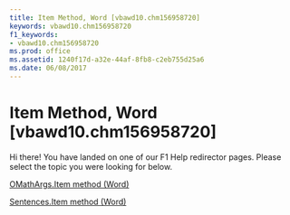 ```yaml
---
title: Item Method, Word [vbawd10.chm156958720]
keywords: vbawd10.chm156958720
f1_keywords:
- vbawd10.chm156958720
ms.prod: office
ms.assetid: 1240f17d-a32e-44af-8fb8-c2eb755d25a6
ms.date: 06/08/2017
---
```



# Item Method, Word [vbawd10.chm156958720]

Hi there! You have landed on one of our F1 Help redirector pages. Please select the topic you were looking for below.

[OMathArgs.Item method (Word)](http://msdn.microsoft.com/library/e43a083e-40c1-415d-a14e-4d1c6785a58e%28Office.15%29.aspx)

[Sentences.Item method (Word)](http://msdn.microsoft.com/library/e68b4bac-c7b2-9953-d24d-e97e6b2f026c%28Office.15%29.aspx)


